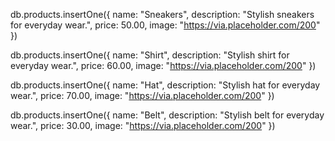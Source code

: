 

db.products.insertOne({
    name: "Sneakers",
    description: "Stylish sneakers for everyday wear.",
    price: 50.00,
    image: "https://via.placeholder.com/200"
})

db.products.insertOne({
    name: "Shirt",
    description: "Stylish shirt for everyday wear.",
    price: 60.00,
    image: "https://via.placeholder.com/200"
})

db.products.insertOne({
    name: "Hat",
    description: "Stylish hat for everyday wear.",
    price: 70.00,
    image: "https://via.placeholder.com/200"
})

db.products.insertOne({
    name: "Belt",
    description: "Stylish belt for everyday wear.",
    price: 30.00,
    image: "https://via.placeholder.com/200"
})
